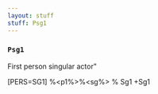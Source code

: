 ```yaml
---
layout: stuff
stuff: Psg1
---
```

### ` Psg1 ` 

First person singular actor" 

[PERS=SG1]
%<p1%>%<sg%>
% Sg1
+Sg1
